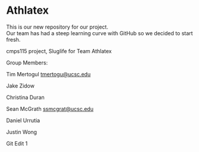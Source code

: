 # Athlatex
This is our new repository for our project.  
Our team has had a steep learning curve with GitHub so
we decided to start fresh.

cmps115 project, Sluglife for Team Athlatex

Group Members:

Tim Mertogul tmertogu@ucsc.edu

Jake Zidow 

Christina Duran 

Sean McGrath ssmcgrat@ucsc.edu

Daniel Urrutia

Justin Wong

Git Edit 1

